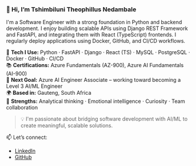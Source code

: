 ### 👋 Hi, I’m Tshimbiluni Theophillus Nedambale

I'm a Software Engineer with a strong foundation in Python and backend development. I enjoy building scalable APIs using Django REST Framework and FastAPI, and integrating them with React (TypeScript) frontends. I regularly deploy applications using Docker, GitHub, and CI/CD workflows.

🔧 **Tech I Use:** Python · FastAPI · Django · React (TS) · MySQL · PostgreSQL · Docker · GitHub · CI/CD  
📚 **Certifications:** Azure Fundamentals (AZ-900), Azure AI Fundamentals (AI-900)  
🎯 **Next Goal:** Azure AI Engineer Associate – working toward becoming a Level 3 AI/ML Engineer  
🌍 **Based in:** Gauteng, South Africa  
🧠 **Strengths:** Analytical thinking · Emotional intelligence · Curiosity · Team collaboration

> 💡 I'm passionate about bridging software development with AI/ML to create meaningful, scalable solutions.

📫 Let’s connect:  
- [LinkedIn](https://www.linkedin.com/in/tshimbiluni-nedambale)  
- [GitHub](https://github.com/TshimbiluniRSA)
